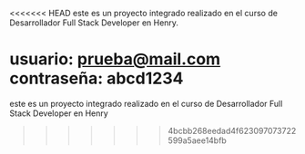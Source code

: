 <<<<<<< HEAD
este es un proyecto integrado realizado en el curso de Desarrollador Full Stack Developer en Henry.

usuario: prueba@mail.com
contraseña: abcd1234
=======
este es un proyecto integrado realizado en el curso de Desarrollador Full Stack Developer en Henry
>>>>>>> 4bcbb268eedad4f623097073722599a5aee14bfb
